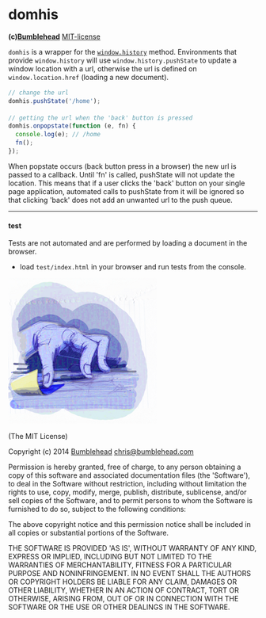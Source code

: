 domhis
======
**(c)[Bumblehead][0]** [MIT-license](#license)

`domhis` is a wrapper for the [`window.history`][1] method. Environments that provide `window.history` will use `window.history.pushState` to update a window location with a url, otherwise the url is defined on `window.location.href` (loading a new document).

```javascript
// change the url
domhis.pushState('/home');

// getting the url when the 'back' button is pressed
domhis.onpopstate(function (e, fn) {
  console.log(e); // /home
  fn();
});
```

When popstate occurs (back button press in a browser) the new url is passed to a callback. Until 'fn' is called, pushState will not update the location. This means that if a user clicks the 'back' button on your single page application, automated calls to pushState from it will be ignored so that clicking 'back' does not add an unwanted url to the push queue.

[0]: http://www.bumblehead.com                            "bumblehead"
[1]: https://developer.mozilla.org/en-US/docs/Web/Guide/API/DOM/Manipulating_the_browser_history "history"

---------------------------------------------------------
#### <a id="test"></a>test

Tests are not automated and are performed by loading a document in the browser.

- load `test/index.html` in your browser and run tests from the console.


![scrounge](https://github.com/iambumblehead/scroungejs/raw/master/img/hand.png) 

(The MIT License)

Copyright (c) 2014 [Bumblehead][0] <chris@bumblehead.com>

Permission is hereby granted, free of charge, to any person obtaining a copy of this software and associated documentation files (the 'Software'), to deal in the Software without restriction, including without limitation the rights to use, copy, modify, merge, publish, distribute, sublicense, and/or sell copies of the Software, and to permit persons to whom the Software is furnished to do so, subject to the following conditions:

The above copyright notice and this permission notice shall be included in all copies or substantial portions of the Software.

THE SOFTWARE IS PROVIDED 'AS IS', WITHOUT WARRANTY OF ANY KIND, EXPRESS OR IMPLIED, INCLUDING BUT NOT LIMITED TO THE WARRANTIES OF MERCHANTABILITY, FITNESS FOR A PARTICULAR PURPOSE AND NONINFRINGEMENT. IN NO EVENT SHALL THE AUTHORS OR COPYRIGHT HOLDERS BE LIABLE FOR ANY CLAIM, DAMAGES OR OTHER LIABILITY, WHETHER IN AN ACTION OF CONTRACT, TORT OR OTHERWISE, ARISING FROM, OUT OF OR IN CONNECTION WITH THE SOFTWARE OR THE USE OR OTHER DEALINGS IN THE SOFTWARE.
